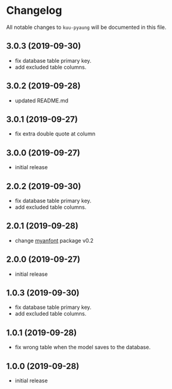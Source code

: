 # Changelog

All notable changes to `kuu-pyaung` will be documented in this file.

##  3.0.3 (2019-09-30)
- fix database table primary key.
- add excluded table columns.

##  3.0.2 (2019-09-28)
- updated README.md

##  3.0.1 (2019-09-27)
- fix extra double quote at column

##  3.0.0 (2019-09-27)
- initial release

##  2.0.2 (2019-09-30)
- fix database table primary key.
- add excluded table columns.

##  2.0.1 (2019-09-28)
- change [myanfont](https://github.com/tintnaingwinn/MyanFont) package v0.2

##  2.0.0 (2019-09-27)
- initial release

##  1.0.3 (2019-09-30)
- fix database table primary key.
- add excluded table columns.

##  1.0.1 (2019-09-28)
- fix wrong table when the model saves to the database.

##  1.0.0 (2019-09-28)
- initial release
